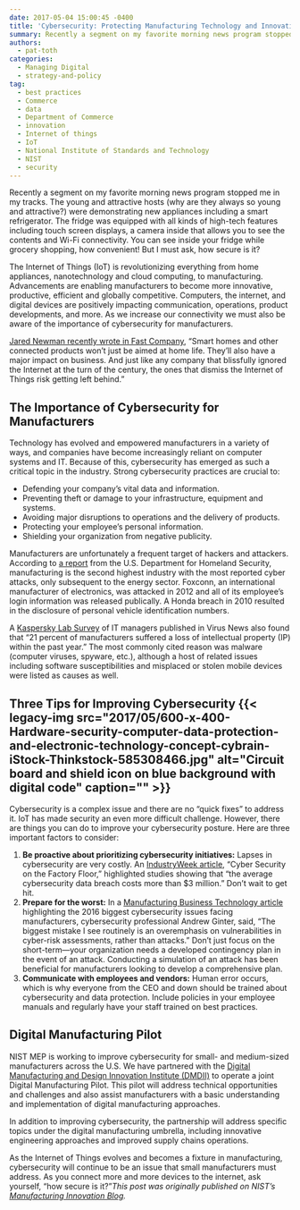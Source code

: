 ```yaml
---
date: 2017-05-04 15:00:45 -0400
title: 'Cybersecurity: Protecting Manufacturing Technology and Innovation'
summary: Recently a segment on my favorite morning news program stopped me in my tracks. The young and attractive hosts (why are they always so young and attractive?) were demonstrating new appliances including a smart refrigerator. The fridge was equipped with all kinds of high-tech features including touch screen displays, a camera inside that allows you
authors:
  - pat-toth
categories:
  - Managing Digital
  - strategy-and-policy
tag:
  - best practices
  - Commerce
  - data
  - Department of Commerce
  - innovation
  - Internet of things
  - IoT
  - National Institute of Standards and Technology
  - NIST
  - security
---
```


Recently a segment on my favorite morning news program stopped me in my tracks. The young and attractive hosts (why are they always so young and attractive?) were demonstrating new appliances including a smart refrigerator. The fridge was equipped with all kinds of high-tech features including touch screen displays, a camera inside that allows you to see the contents and Wi-Fi connectivity. You can see inside your fridge while grocery shopping, how convenient! But I must ask, how secure is it?

The Internet of Things (IoT) is revolutionizing everything from home appliances, nanotechnology and cloud computing, to manufacturing. Advancements are enabling manufacturers to become more innovative, productive, efficient and globally competitive. Computers, the internet, and digital devices are positively impacting communication, operations, product developments, and more. As we increase our connectivity we must also be aware of the importance of cybersecurity for manufacturers.

<a href="http://www.fastcompany.com/3044375/sector-forecasting/the-future-of-the-internet-of-things-is-like-the-internet-of-the-1990s" target="_blank" rel="noopener noreferrer">Jared Newman recently wrote in Fast Company</a>, “Smart homes and other connected products won’t just be aimed at home life. They’ll also have a major impact on business. And just like any company that blissfully ignored the Internet at the turn of the century, the ones that dismiss the Internet of Things risk getting left behind.”

## The Importance of Cybersecurity for Manufacturers

Technology has evolved and empowered manufacturers in a variety of ways, and companies have become increasingly reliant on computer systems and IT. Because of this, cybersecurity has emerged as such a critical topic in the industry. Strong cybersecurity practices are crucial to:

  * Defending your company’s vital data and information.
  * Preventing theft or damage to your infrastructure, equipment and systems.
  * Avoiding major disruptions to operations and the delivery of products.
  * Protecting your employee’s personal information.
  * Shielding your organization from negative publicity.

Manufacturers are unfortunately a frequent target of hackers and attackers. According to <a href="http://www.iot-now.com/2015/03/12/30962-energy-sector-stays-top-of-the-list-of-us-industries-under-cyber-attack-says-homeland-security-report/" target="_blank" rel="noopener noreferrer">a report</a> from the U.S. Department for Homeland Security, manufacturing is the second highest industry with the most reported cyber attacks, only subsequent to the energy sector. Foxconn, an international manufacturer of electronics, was attacked in 2012 and all of its employee’s login information was released publically. A Honda breach in 2010 resulted in the disclosure of personal vehicle identification numbers.

A <a href="http://www.areadevelopment.com/AssetManagement/Q3-2014/manufacturing-intellectial-property-security-risk-2162611.shtml" target="_blank" rel="noopener noreferrer">Kaspersky Lab Survey</a> of IT managers published in Virus News also found that “21 percent of manufacturers suffered a loss of intellectual property (IP) within the past year.” The most commonly cited reason was malware (computer viruses, spyware, etc.), although a host of related issues including software susceptibilities and misplaced or stolen mobile devices were listed as causes as well.

## Three Tips for Improving Cybersecurity {{< legacy-img src="2017/05/600-x-400-Hardware-security-computer-data-protection-and-electronic-technology-concept-cybrain-iStock-Thinkstock-585308466.jpg" alt="Circuit board and shield icon on blue background with digital code" caption="" >}} 

Cybersecurity is a complex issue and there are no “quick fixes” to address it. IoT has made security an even more difficult challenge. However, there are things you can do to improve your cybersecurity posture. Here are three important factors to consider:

  1. **Be proactive about prioritizing cybersecurity initiatives:** Lapses in cybersecurity are very costly. An <a href="http://www.industryweek.com/technology/cybersecurity-factory-floor" target="_blank" rel="noopener noreferrer">IndustryWeek article</a>, “Cyber Security on the Factory Floor,” highlighted studies showing that “the average cybersecurity data breach costs more than $3 million.” Don’t wait to get hit.
  2. **Prepare for the worst:** In a <a href="http://www.mbtmag.com/article/2016/01/biggest-cybersecurity-problems-facing-manufacturing-2016" target="_blank" rel="noopener noreferrer">Manufacturing Business Technology article</a> highlighting the 2016 biggest cybersecurity issues facing manufacturers, cybersecurity professional Andrew Ginter, said, “The biggest mistake I see routinely is an overemphasis on vulnerabilities in cyber-risk assessments, rather than attacks.” Don’t just focus on the short-term—your organization needs a developed contingency plan in the event of an attack. Conducting a simulation of an attack has been beneficial for manufacturers looking to develop a comprehensive plan.
  3. **Communicate with employees and vendors:** Human error occurs, which is why everyone from the CEO and down should be trained about cybersecurity and data protection. Include policies in your employee manuals and regularly have your staff trained on best practices.

## Digital Manufacturing Pilot

NIST MEP is working to improve cybersecurity for small- and medium-sized manufacturers across the U.S. We have partnered with the <a href="http://www.uilabs.org/innovation-platforms/manufacturing/" target="_blank" rel="noopener noreferrer">Digital Manufacturing and Design Innovation Institute (DMDII)</a> to operate a joint Digital Manufacturing Pilot. This pilot will address technical opportunities and challenges and also assist manufacturers with a basic understanding and implementation of digital manufacturing approaches.

In addition to improving cybersecurity, the partnership will address specific topics under the digital manufacturing umbrella, including innovative engineering approaches and improved supply chains operations.

As the Internet of Things evolves and becomes a fixture in manufacturing, cybersecurity will continue to be an issue that small manufacturers must address. As you connect more and more devices to the internet, ask yourself, “how secure is it?”_This post was originally published on NIST&#8217;s <a href="http://nistmep.blogs.govdelivery.com/cybersecurity-protecting-manufacturing-technology-and-innovation/" target="_blank" rel="noopener noreferrer">Manufacturing Innovation Blog</a>._